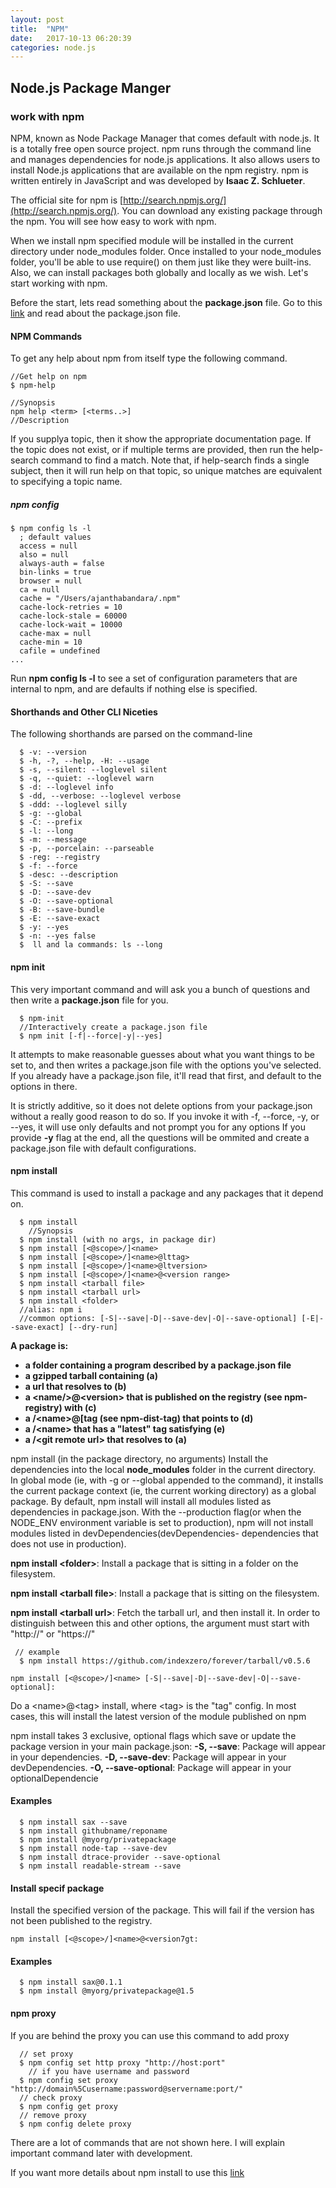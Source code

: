 ```yaml
---
layout: post
title:  "NPM"
date:   2017-10-13 06:20:39
categories: node.js
---
```


## **Node.js Package Manger**

### **work with npm**

NPM, known as Node Package Manager that comes default with node.js. It is a totally free open source project. npm runs through the command line and manages dependencies for node.js applications. It also allows users to install Node.js applications that are available on the npm registry. npm is written entirely in JavaScript and was developed by **Isaac Z. Schlueter**.

The official site for npm is [http://search.npmjs.org/](http://search.npmjs.org/). You can download any existing package through the npm. You will see how easy to work with npm.

When we install npm specified module will be installed in the current directory under node_modules folder. Once installed to your node_modules folder, you'll be able to use require() on them just like they were built-ins. Also, we can install packages both globally and locally as we wish. Let's start working with npm.

Before the start, lets read something about the **package.json** file. Go to this [link](https://docs.npmjs.com/files/package.json) and read about the package.json file. 

#### **NPM Commands**

To get any help about npm from itself type the following command.

``` shell
//Get help on npm
$ npm-help

//Synopsis
npm help <term> [<terms..>]
//Description
```

If you supplya topic, then it show the appropriate documentation page. If the topic does not exist, or if multiple terms are provided, then run the help-search command to find a match. Note that, if help-search finds a single subject, then it will run help on that topic, so unique matches are equivalent to specifying a topic name.

##### **npm config**

``` shell
$ npm config ls -l
  ; default values
  access = null
  also = null
  always-auth = false
  bin-links = true
  browser = null
  ca = null
  cache = "/Users/ajanthabandara/.npm"
  cache-lock-retries = 10
  cache-lock-stale = 60000
  cache-lock-wait = 10000
  cache-max = null
  cache-min = 10
  cafile = undefined
...
```
Run **npm config ls -l** to see a set of configuration parameters that are internal to npm, and are defaults if nothing else is specified.

#### **Shorthands and Other CLI Niceties**

The following shorthands are parsed on the command-line

``` shell
  $ -v: --version
  $ -h, -?, --help, -H: --usage
  $ -s, --silent: --loglevel silent
  $ -q, --quiet: --loglevel warn
  $ -d: --loglevel info
  $ -dd, --verbose: --loglevel verbose
  $ -ddd: --loglevel silly
  $ -g: --global
  $ -C: --prefix
  $ -l: --long
  $ -m: --message
  $ -p, --porcelain: --parseable
  $ -reg: --registry
  $ -f: --force
  $ -desc: --description
  $ -S: --save
  $ -D: --save-dev
  $ -O: --save-optional
  $ -B: --save-bundle
  $ -E: --save-exact
  $ -y: --yes
  $ -n: --yes false
  $  ll and la commands: ls --long
```

#### **npm init**

This very important command and will ask you a bunch of questions and then write a **package.json** file for you.
``` shell
  $ npm-init
  //Interactively create a package.json file
  $ npm init [-f|--force|-y|--yes]
```

It attempts to make reasonable guesses about what you want things to be set to, and then writes a package.json file with the options you've selected. If you already have a package.json file, it'll read that first, and default to the options in there.

It is strictly additive, so it does not delete options from your package.json without a really good reason to do so.
If you invoke it with -f, --force, -y, or --yes, it will use only defaults and not prompt you for any options
If you provide **-y** flag at the end, all the questions will be ommited and create a package.json file with default configurations.

#### **npm install**

This command is used to install a package and any packages that it depend on.

``` shell
  $ npm install
    //Synopsis
  $ npm install (with no args, in package dir)
  $ npm install [<@scope>/]<name>
  $ npm install [<@scope>/]<name>@lttag>
  $ npm install [<@scope>/]<name>@ltversion>
  $ npm install [<@scope>/]<name>@<version range>
  $ npm install <tarball file>
  $ npm install <tarball url>
  $ npm install <folder>
  //alias: npm i
  //common options: [-S|--save|-D|--save-dev|-O|--save-optional] [-E|--save-exact] [--dry-run]
```

**A package is:**

* **a folder containing a program described by a package.json file**
* **a gzipped tarball containing (a)** 
* **a url that resolves to (b)**
* **a \<name/>@\<version\> that is published on the registry (see npm-registry) with (c)**
* **a /<name\>@[tag (see npm-dist-tag) that points to (d)**
* **a /<name\> that has a "latest" tag satisfying (e)**
* **a /<git remote url\> that resolves to (a)**


npm install (in the package directory, no arguments) Install the dependencies into the local **node_modules** folder in the current directory. In global mode (ie, with -g or --global appended to the command), it installs the current package context (ie, the current working directory) as a global package. By default, npm install will install all modules listed as dependencies in package.json. With the --production flag(or when the NODE_ENV environment variable is set to production), npm will not install modules listed in devDependencies(devDependencies- dependencies that does not use in production).

**npm install \<folder\>**: Install a package that is sitting in a folder on the filesystem.

**npm install \<tarball file\>**: Install a package that is sitting on the filesystem.

**npm install \<tarball url\>**: Fetch the tarball url, and then install it. In order to distinguish between this and other options, the argument must start with "http://" or "https://"

``` shell
 // example
  $ npm install https://github.com/indexzero/forever/tarball/v0.5.6
```
``` shell
npm install [<@scope>/]<name> [-S|--save|-D|--save-dev|-O|--save-optional]:

``` 
Do a \<name\>@\<tag\> install, where \<tag\> is the "tag" config. In most cases, this will install the latest version of the module published on npm

npm install takes 3 exclusive, optional flags which save or update the package version in your main package.json: 
**-S, --save**: Package will appear in your dependencies. 
**-D, --save-dev**: Package will appear in your devDependencies. 
**-O, --save-optional**: Package will appear in your optionalDependencie

#### **Examples**
``` shell
  $ npm install sax --save
  $ npm install githubname/reponame
  $ npm install @myorg/privatepackage
  $ npm install node-tap --save-dev
  $ npm install dtrace-provider --save-optional
  $ npm install readable-stream --save
```


#### **Install specif package**

Install the specified version of the package. This will fail if the version has not been published to the registry.
``` shell
npm install [<@scope>/]<name>@<version7gt:
```

#### **Examples**

``` shell
  $ npm install sax@0.1.1
  $ npm install @myorg/privatepackage@1.5
```


#### **npm proxy**

If you are behind the proxy you can use this command to add proxy
``` shell
  // set proxy
  $ npm config set http proxy "http://host:port"
    // if you have username and password
  $ npm config set proxy "http://domain%5Cusername:password@servername:port/"
  // check proxy
  $ npm config get proxy
  // remove proxy
  $ npm config delete proxy
```

There are a lot of commands that are not shown here. I will explain important command later with development.

If you want more details about npm install to use this [link](https://docs.npmjs.com/cli/install)
